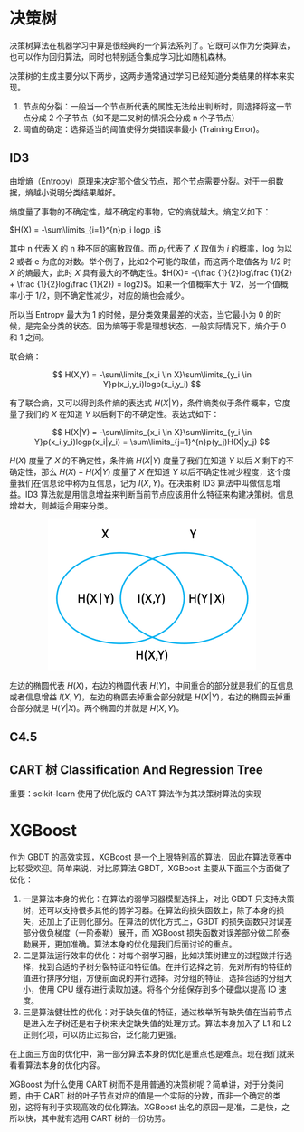 # 决策树

决策树算法在机器学习中算是很经典的一个算法系列了。它既可以作为分类算法，也可以作为回归算法，同时也特别适合集成学习比如随机森林。

决策树的生成主要分以下两步，这两步通常通过学习已经知道分类结果的样本来实现。

1. 节点的分裂：一般当一个节点所代表的属性无法给出判断时，则选择将这一节点分成 2 个子节点（如不是二叉树的情况会分成 n 个子节点）
2. 阈值的确定：选择适当的阈值使得分类错误率最小 (Training Error)。

## ID3

由增熵（Entropy）原理来决定那个做父节点，那个节点需要分裂。对于一组数据，熵越小说明分类结果越好。

熵度量了事物的不确定性，越不确定的事物，它的熵就越大。熵定义如下：

$H(X) = -\sum\limits_{i=1}^{n}p_i logp_i$

其中 n 代表 X 的 n 种不同的离散取值。而 $p_i$ 代表了 $X$ 取值为 $i$ 的概率，log 为以 2 或者 e 为底的对数。举个例子，比如$2$个可能的取值，而这两个取值各为 1/2 时 $X$ 的熵最大，此时 $X$ 具有最大的不确定性。$H(X)= -(\frac {1}{2}log\frac {1}{2} + \frac {1}{2}log\frac {1}{2}) = log2)$。如果一个值概率大于 1/2，另一个值概率小于 1/2，则不确定性减少，对应的熵也会减少。

所以当 Entropy 最大为 1 的时候，是分类效果最差的状态，当它最小为 0 的时候，是完全分类的状态。因为熵等于零是理想状态，一般实际情况下，熵介于 0 和 1 之间。

联合熵：

$$
H(X,Y) = -\sum\limits_{x_i \in X}\sum\limits_{y_i \in Y}p(x_i,y_i)logp(x_i,y_i)
$$

有了联合熵，又可以得到条件熵的表达式 $H(X|Y)$，条件熵类似于条件概率，它度量了我们的 $X$ 在知道 $Y$ 以后剩下的不确定性。表达式如下：

$$
H(X|Y) = -\sum\limits_{x_i \in X}\sum\limits_{y_i \in Y}p(x_i,y_i)logp(x_i|y_i) = \sum\limits_{j=1}^{n}p(y_j)H(X|y_j)
$$

$H(X)$ 度量了 $X$ 的不确定性，条件熵 $H(X|Y)$ 度量了我们在知道 $Y$ 以后 $X$ 剩下的不确定性，那么 $H(X)-H(X|Y)$ 度量了 $X$ 在知道 $Y$ 以后不确定性减少程度，这个度量我们在信息论中称为互信息，记为 $I(X,Y)$。在决策树 ID3 算法中叫做信息增益。ID3 算法就是用信息增益来判断当前节点应该用什么特征来构建决策树。信息增益大，则越适合用来分类。

<div align=center><img src="../assets/XGBoost-2022-01-12-13-58-22.png" alt="XGBoost-2022-01-12-13-58-22" style="zoom:50%;" /></div>

左边的椭圆代表 $H(X)$，右边的椭圆代表 $H(Y)$，中间重合的部分就是我们的互信息或者信息增益 $I(X,Y)$，左边的椭圆去掉重合部分就是 $H(X|Y)$，右边的椭圆去掉重合部分就是 $H(Y|X)$。两个椭圆的并就是 $H(X,Y)$。

## C4.5

## CART 树 Classification And Regression Tree

重要：scikit-learn 使用了优化版的 CART 算法作为其决策树算法的实现

# XGBoost

作为 GBDT 的高效实现，XGBoost 是一个上限特别高的算法，因此在算法竞赛中比较受欢迎。简单来说，对比原算法 GBDT，XGBoost 主要从下面三个方面做了优化：

1. 一是算法本身的优化：在算法的弱学习器模型选择上，对比 GBDT 只支持决策树，还可以支持很多其他的弱学习器。在算法的损失函数上，除了本身的损失，还加上了正则化部分。在算法的优化方式上，GBDT 的损失函数只对误差部分做负梯度（一阶泰勒）展开，而 XGBoost 损失函数对误差部分做二阶泰勒展开，更加准确。算法本身的优化是我们后面讨论的重点。
2. 二是算法运行效率的优化：对每个弱学习器，比如决策树建立的过程做并行选择，找到合适的子树分裂特征和特征值。在并行选择之前，先对所有的特征的值进行排序分组，方便前面说的并行选择。对分组的特征，选择合适的分组大小，使用 CPU 缓存进行读取加速。将各个分组保存到多个硬盘以提高 IO 速度。
3. 三是算法健壮性的优化：对于缺失值的特征，通过枚举所有缺失值在当前节点是进入左子树还是右子树来决定缺失值的处理方式。算法本身加入了 L1 和 L2 正则化项，可以防止过拟合，泛化能力更强。

在上面三方面的优化中，第一部分算法本身的优化是重点也是难点。现在我们就来看看算法本身的优化内容。

XGBoost 为什么使用 CART 树而不是用普通的决策树呢？简单讲，对于分类问题，由于 CART 树的叶子节点对应的值是一个实际的分数，而非一个确定的类别，这将有利于实现高效的优化算法。XGBoost 出名的原因一是准，二是快，之所以快，其中就有选用 CART 树的一份功劳。

